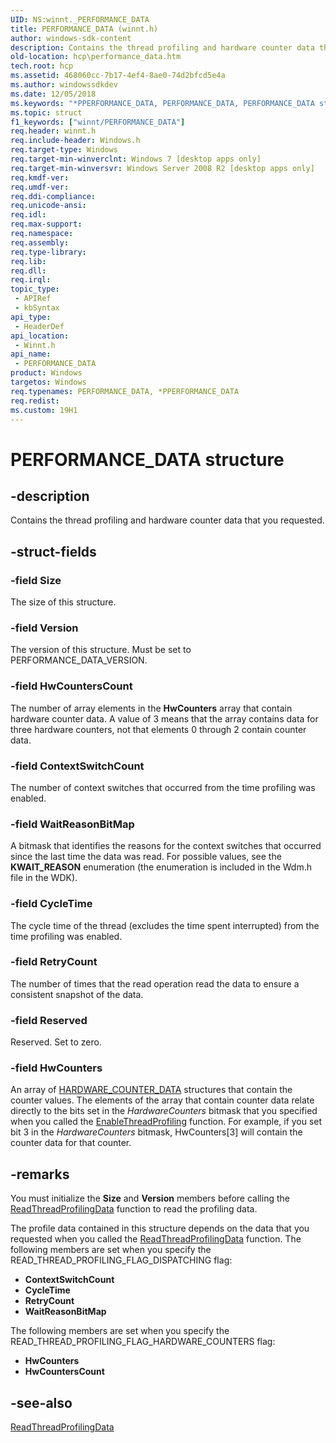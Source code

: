 ```yaml
---
UID: NS:winnt._PERFORMANCE_DATA
title: PERFORMANCE_DATA (winnt.h)
author: windows-sdk-content
description: Contains the thread profiling and hardware counter data that you requested.
old-location: hcp\performance_data.htm
tech.root: hcp
ms.assetid: 468060cc-7b17-4ef4-8ae0-74d2bfcd5e4a
ms.author: windowssdkdev
ms.date: 12/05/2018
ms.keywords: "*PPERFORMANCE_DATA, PERFORMANCE_DATA, PERFORMANCE_DATA structure [Hardware Counter Profiling], PPERFORMANCE_DATA, PPERFORMANCE_DATA structure pointer [Hardware Counter Profiling], _PERFORMANCE_DATA, hcp.performance_data, winnt/PERFORMANCE_DATA, winnt/PPERFORMANCE_DATA"
ms.topic: struct
f1_keywords: ["winnt/PERFORMANCE_DATA"]
req.header: winnt.h
req.include-header: Windows.h
req.target-type: Windows
req.target-min-winverclnt: Windows 7 [desktop apps only]
req.target-min-winversvr: Windows Server 2008 R2 [desktop apps only]
req.kmdf-ver: 
req.umdf-ver: 
req.ddi-compliance: 
req.unicode-ansi: 
req.idl: 
req.max-support: 
req.namespace: 
req.assembly: 
req.type-library: 
req.lib: 
req.dll: 
req.irql: 
topic_type:
 - APIRef
 - kbSyntax
api_type:
 - HeaderDef
api_location:
 - Winnt.h
api_name:
 - PERFORMANCE_DATA
product: Windows
targetos: Windows
req.typenames: PERFORMANCE_DATA, *PPERFORMANCE_DATA
req.redist: 
ms.custom: 19H1
---
```


# PERFORMANCE_DATA structure


## -description


Contains the thread profiling and hardware counter data that you requested.


## -struct-fields




### -field Size

The size of this structure.


### -field Version

The version of this structure. Must be set to PERFORMANCE_DATA_VERSION.


### -field HwCountersCount

The number of array elements in the <b>HwCounters</b> array that contain hardware counter data. A value of 3 means that the array contains data for three hardware counters, not that elements 0 through 2 contain counter data.


### -field ContextSwitchCount

The number of context switches that occurred from the time profiling was enabled.


### -field WaitReasonBitMap

A bitmask that identifies the reasons for the context switches that occurred since the last time the data was read. For possible values, see the <b>KWAIT_REASON</b> enumeration (the enumeration is included in the Wdm.h file in the WDK).


### -field CycleTime

The cycle time of the thread (excludes the time spent interrupted) from the time profiling was enabled.


### -field RetryCount

The number of times that the read operation read the data to ensure a consistent snapshot of the data.


### -field Reserved

Reserved. Set to zero.


### -field HwCounters

An array of <a href="https://docs.microsoft.com/windows/desktop/api/winnt/ns-winnt-_hardware_counter_data">HARDWARE_COUNTER_DATA</a> structures that contain the counter values. The elements of the array that contain counter data relate directly to the bits set in the <i>HardwareCounters</i> bitmask that you specified when you called the <a href="https://docs.microsoft.com/windows/desktop/api/winbase/nf-winbase-enablethreadprofiling">EnableThreadProfiling</a> function. For example, if you set bit 3 in the <i>HardwareCounters</i> bitmask, HwCounters[3] will contain the counter data for that counter.


## -remarks



You must initialize the <b>Size</b> and <b>Version</b> members before calling the <a href="https://docs.microsoft.com/windows/desktop/api/winbase/nf-winbase-readthreadprofilingdata">ReadThreadProfilingData</a> function to read the profiling data.

The profile data contained in this structure depends on the data that you requested when you called the <a href="https://docs.microsoft.com/windows/desktop/api/winbase/nf-winbase-readthreadprofilingdata">ReadThreadProfilingData</a> function. The following members are set when you specify the READ_THREAD_PROFILING_FLAG_DISPATCHING flag:

<ul>
<li><b>ContextSwitchCount</b></li>
<li><b>CycleTime</b></li>
<li><b>RetryCount</b></li>
<li><b>WaitReasonBitMap</b></li>
</ul>
The following members are set when you specify the READ_THREAD_PROFILING_FLAG_HARDWARE_COUNTERS flag:

<ul>
<li><b>HwCounters</b></li>
<li><b>HwCountersCount</b></li>
</ul>



## -see-also




<a href="https://docs.microsoft.com/windows/desktop/api/winbase/nf-winbase-readthreadprofilingdata">ReadThreadProfilingData</a>
 

 

